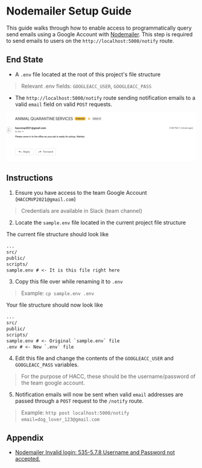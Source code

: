 # Nodemailer Setup Guide

This guide walks through how to enable access to programmatically query send emails using a Google Account with [Nodemailer](https://nodemailer.com/). This step is required to send emails to users on the `http://localhost:5000/notify` route.

## End State
* A `.env` file located at the root of this project's file structure
> Relevant .env fields: `GOOGLEACC_USER`, `GOOGLEACC_PASS`
* The `http://localhost:5000/notify` route sending notification emails to a valid `email` field on valid `POST` requests.

![Example Email Notification](imgs/example_email.png)

## Instructions
1. Ensure you have access to the team Google Account (`HACCMVP2021@gmail.com`)
> Credentials are available in Slack (team channel)
2. Locate the `sample.env` file located in the current project file structure

The current file structure should look like
```
...
src/
public/
scripts/
sample.env # <- It is this file right here
```
3. Copy this file over while renaming it to `.env`
> Example: `cp sample.env .env`

Your  file structure should now look like
```
...
src/
public/
scripts/
sample.env # <- Original `sample.env` file
.env # <- New `.env` file
```

4. Edit this file and change the contents of the `GOOGLEACC_USER` and `GOOGLEACC_PASS` variables.
> For the purpose of HACC, these should be the username/password of the team google account.

5. Notification emails will now be sent when valid `email` addresses are passed through a `POST` request to the `/notify` route.
> Example: `http post localhost:5000/notify email=dog_lover_123@gmail.com`

## Appendix
* [Nodemailer Invalid login: 535-5.7.8 Username and Password not accepted.](https://stackoverflow.com/questions/45478293/username-and-password-not-accepted-when-using-nodemailer)